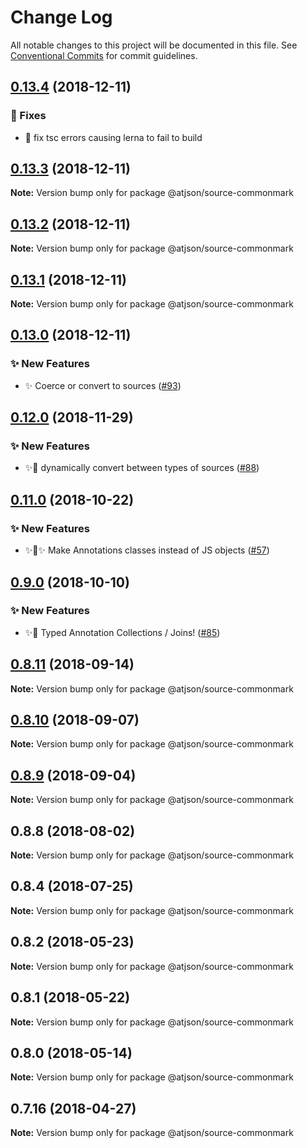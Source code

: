 # Change Log

All notable changes to this project will be documented in this file.
See [Conventional Commits](https://conventionalcommits.org) for commit guidelines.

## [0.13.4](https://github.com/CondeNast-Copilot/atjson/compare/@atjson/source-commonmark@0.13.3...@atjson/source-commonmark@0.13.4) (2018-12-11)


### 🐛 Fixes

* 🐛 fix tsc errors causing lerna to fail to build



## [0.13.3](https://github.com/CondeNast-Copilot/atjson/compare/@atjson/source-commonmark@0.13.2...@atjson/source-commonmark@0.13.3) (2018-12-11)

**Note:** Version bump only for package @atjson/source-commonmark





## [0.13.2](https://github.com/CondeNast-Copilot/atjson/compare/@atjson/source-commonmark@0.13.1...@atjson/source-commonmark@0.13.2) (2018-12-11)

**Note:** Version bump only for package @atjson/source-commonmark





## [0.13.1](https://github.com/CondeNast-Copilot/atjson/compare/@atjson/source-commonmark@0.13.0...@atjson/source-commonmark@0.13.1) (2018-12-11)

**Note:** Version bump only for package @atjson/source-commonmark





## [0.13.0](https://github.com/CondeNast-Copilot/atjson/compare/@atjson/source-commonmark@0.12.0...@atjson/source-commonmark@0.13.0) (2018-12-11)


### ✨ New Features

* ✨ Coerce or convert to sources ([#93](https://github.com/CondeNast-Copilot/atjson/issues/93))



## [0.12.0](https://github.com/CondeNast-Copilot/atjson/compare/@atjson/source-commonmark@0.11.0...@atjson/source-commonmark@0.12.0) (2018-11-29)


### ✨ New Features

* ✨📡 dynamically convert between types of sources ([#88](https://github.com/CondeNast-Copilot/atjson/issues/88))



## [0.11.0](https://github.com/CondeNast-Copilot/atjson/compare/@atjson/source-commonmark@0.9.0...@atjson/source-commonmark@0.11.0) (2018-10-22)


### ✨ New Features

* ✨👑✨ Make Annotations classes instead of JS objects ([#57](https://github.com/CondeNast-Copilot/atjson/issues/57))

## [0.9.0](https://github.com/CondeNast-Copilot/atjson/compare/@atjson/source-commonmark@0.8.11...@atjson/source-commonmark@0.9.0) (2018-10-10)


### ✨ New Features

* ✨🤠 Typed Annotation Collections / Joins! ([#85](https://github.com/CondeNast-Copilot/atjson/issues/85))



## [0.8.11](https://github.com/CondeNast-Copilot/atjson/compare/@atjson/source-commonmark@0.8.10...@atjson/source-commonmark@0.8.11) (2018-09-14)

**Note:** Version bump only for package @atjson/source-commonmark


## [0.8.10](https://github.com/CondeNast-Copilot/atjson/compare/@atjson/source-commonmark@0.8.9...@atjson/source-commonmark@0.8.10) (2018-09-07)

**Note:** Version bump only for package @atjson/source-commonmark


## [0.8.9](https://github.com/CondeNast-Copilot/atjson/compare/@atjson/source-commonmark@0.8.8...@atjson/source-commonmark@0.8.9) (2018-09-04)

**Note:** Version bump only for package @atjson/source-commonmark


## 0.8.8 (2018-08-02)

**Note:** Version bump only for package @atjson/source-commonmark


## 0.8.4 (2018-07-25)

**Note:** Version bump only for package @atjson/source-commonmark


## 0.8.2 (2018-05-23)

**Note:** Version bump only for package @atjson/source-commonmark


## 0.8.1 (2018-05-22)

**Note:** Version bump only for package @atjson/source-commonmark


## 0.8.0 (2018-05-14)

**Note:** Version bump only for package @atjson/source-commonmark


## 0.7.16 (2018-04-27)

**Note:** Version bump only for package @atjson/source-commonmark
